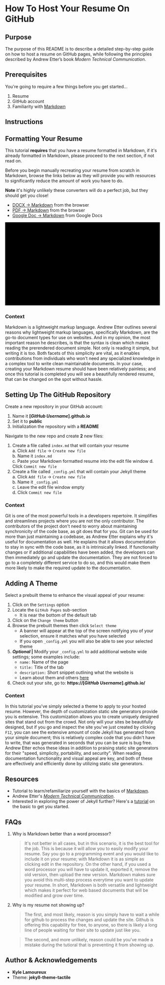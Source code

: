 # **How To Host Your Resume On GitHub**


## **Purpose**
The purpose of this README is to describe a detailed step-by-step guide on how to host a resume on GitHub pages, while following the principles described by Andrew Etter’s book _Modern Technical Communication_.


## **Prerequisites**
You're going to require a few things before you get started...
1. Resume
2. GitHub account
3. Familiarity with [Markdown](https://www.markdowntutorial.com/)


## **Instructions**

## Formatting Your Resume
This tutorial **requires** that you have a resume formatted in Markdown, if it's already formatted in Markdown, please proceed to the next section, if not read on.  

Before you begin manually recreating your resume from scratch in Markdown, browse the links below as they will provide you with resources to significantly reduce the amount of work you have to do.

**Note** it's highly unlikely these converters will do a perfect job, but they should get you close!  

- [DOCX →  Markdown](https://word2md.com/) from the browser
- [PDF →  Markdown](https://pdf2md.morethan.io/) from the browser
- [Google Doc →  Markdown](https://gsuite.google.com/marketplace/app/docs_to_markdown/700168918607) from Google Docs

![Google Doc Markdown Conversion](MarkdownConvertGIF.gif)

### **Context**
Markdown is a lightweight markup language. Andrew Etter outlines several reasons why lightweight markup languages, specifically Markdown, are the go-to document types for use on websites. And in my opinion, the most important reason he describes, is that the syntax is clean which makes reading the prerendered document simple. Not only is reading it simple, but writing it is too. Both facets of this simplicity are vital, as it enables contributions from individuals who won't need any specialized knowledge in a complex tool to write clean maintainable documents. In your case, creating your Markdown resume should have been relatively painless; and once this tutorial is completed you will see a beautifully rendered resume, that can be changed on the spot without hassle.

## Setting Up The GitHub Repository
Create a new repository in your GitHub account:
1. Name it **[_GitHub Username_].github.io**
2. Set it to **public**
3. Initialization the repository with a **README**  

Navigate to the new repo and create **2** new files:
1. Create a file called `index.md` that will contain your resume   
    a. Click `Add file` → `Create new file`  
    b. Name it `index.md`  
    c. Paste your Markdown formatted resume into the edit file window
    d. Click `Commit new file`
2. Create a file called `_config.yml` that will contain your Jekyll theme  
    a. Click `Add file` → `Create new file`  
    b. Name it `_config.yml`  
    c. Leave the edit file window empty  
    d. Click `Commit new file`  

### **Context**
Git is one of the most powerful tools in a developers repertoire. It simplifies and streamlines projects where you are not the only contributor. The contributors of the project don't need to worry about maintaining synchronicity of the code base, as git does that for you. Git can be used for more than just maintaining a codebase, as Andrew Etter explains why it's useful for documentation as well. He explains that it allows documentation to stay in sync with the code base, as it is intrinsically linked. If functionality changes or if additional capabilities have been added, the developers can then immediately go and update the documentation. They are not forced to go to a completely different service to do so, and this would make them more likely to make the required update to the documentation.

## Adding A Theme
Select a prebuilt theme to enhance the visual appeal of your resume:
1. Click on the `Settings` option
2. Locate the `GitHub Pages` sub-section  
    - It is near the bottom of the default tab
3. Click on the `Change theme` button
4. Browse the prebuilt themes then click `Select theme`
    - A banner will appear at the top of the screen notifying you of your selection, ensure it matches what you have selected
    - If you open `_config.yml` you will also be able to see your selected theme
5. **_Optional_ |** Modify your `_config.yml` to add additional website wide settings; some examples include:
    - `name:` Name of the page
    - `title:` Title of the tab
    - `description:` Short snippet outlining what the website is
    - Learn about them and others [here](https://gitlab.com/pages/jekyll/blob/master/_config.yml)
6. Check out your site, go to: **https://[_GitHub Username_].github.io/**

### **Context**
In this tutorial you've simply selected a theme to apply to your hosted resume. However, the depth of customization static site generators provide you is extensive. This customization allows you to create uniquely designed sites that stand out from the crowd. Not only will your sites be beautifully designed, but if you go and inspect the site you've just created by clicking `F12`, you can see the extensive amount of code Jekyll has generated from your simple document; this is relatively complex code that you didn't have to write, that was generated in seconds that you can be sure is bug free. Andrew Etter echos these ideas in addition to praising static site generators for their "speed, simplicity, portability, and security". When reading documentation functionality and visual appeal are key, and both of these are effectively and efficiently done by utilizing static site generators.


## **Resources**
- Tutorial to learn/refamiliarize yourself with the basics of [Markdown](https://www.markdowntutorial.com/).
- Andrew Etter's [_Modern Technical Communication_](https://www.amazon.com/Modern-Technical-Writing-Introduction-Documentation-ebook/dp/B01A2QL9SS).
- Interested in exploring the power of Jekyll further? Here's a [tutorial](https://www.awesomeinc.org/tutorials/jekyll-basics/) on the basic to get you started.

## **FAQs**
1. Why is Markdown better than a word processor?
    > It's not better in all cases, but in this scenario, it is the best tool for the job. This is because it will allow you to easily modify your resume. Say you go to a programming event and you would like to include it on your resume; with Markdown it is as simple as clicking edit in the repository. On the other hand, if you used a word processor you will have to update it, exported it, remove the old version, then upload the new version. Markdown makes sure you avoid this multi-step process everytime you want to update your resume. In short, Markdown is both versatile and lightweight which makes it perfect for web based documents that will be modified and grow over time.

2. Why is my resume not showing up?
    > The first, and most likely, reason is you simply have to wait a while for github to process the changes and update the site. Github is offering this capability for free, to anyone, so there is likely a long line of people waiting for their site to update just like you.

    > The second, and more unlikely, reason could be you've made a mistake during the tutioral that is preventing it from showing up.

## **Author & Acknowledgements**
- **Kyle Lamoureux**
- Theme: **jekyll-theme-tactile**